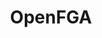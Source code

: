 ---
title: OpenFGA
categories:
  - other
docs:
  - id: java
    url: https://java.testcontainers.org/modules/openfga/
    example: |
      ```java
      var openfga = new OpenFGAContainer("openfga/openfga:v1.4.3");
      openfga.start();
      ```
  - id: go
    url: https://golang.testcontainers.org/modules/openfga/
    example: |
      ```go
      openfgaContainer, err := openfga.RunContainer(ctx, testcontainers.WithImage("openfga/openfga:v1.5.0"))
      ```
description: |
  OpenFGA is an open-source authorization solution that allows developers to build granular access control using an easy-to-read modeling language and friendly APIs.
---